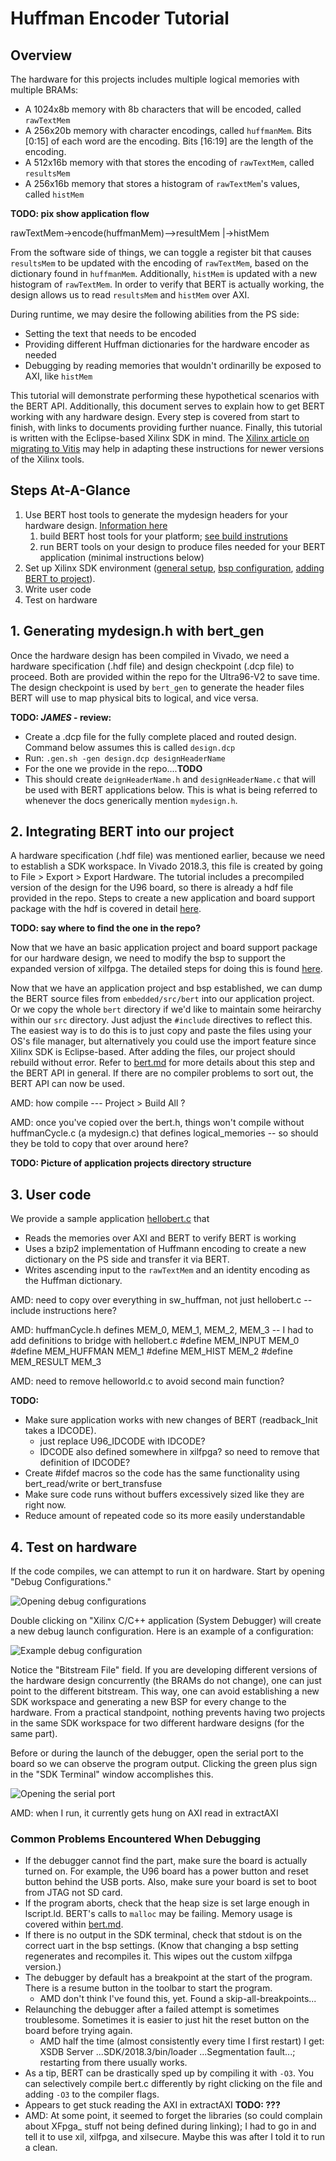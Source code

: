 Huffman Encoder Tutorial
========================

## Overview
The hardware for this projects includes multiple logical memories with multiple BRAMs:
* A 1024x8b memory with 8b characters that will be encoded, called `rawTextMem`
* A 256x20b memory with character encodings, called `huffmanMem`. Bits [0:15] of each word are the encoding. Bits [16:19] are the length of the encoding.
* A 512x16b memory with that stores the encoding of `rawTextMem`, called `resultsMem`
* A 256x16b memory that stores a histogram of `rawTextMem`'s values, called `histMem`

**TODO: pix show application flow**

rawTextMem->encode(huffmanMem)-->resultMem
                    |->histMem

From the software side of things, we can toggle a register bit that causes `resultsMem` to be updated with the encoding of `rawTextMem`, based on the dictionary found in `huffmanMem`. Additionally, `histMem` is updated with a new histogram of `rawTextMem`. In order to verify that BERT is actually working, the design allows us to read `resultsMem` and `histMem` over AXI.

During runtime, we may desire the following abilities from the PS side:
* Setting the text that needs to be encoded
* Providing different Huffman dictionaries for the hardware encoder as needed
* Debugging by reading memories that wouldn't ordinarilly be exposed to AXI, like `histMem`

This tutorial will demonstrate performing these hypothetical scenarios with the BERT API. Additionally, this document serves to explain how to get BERT working with any hardware design. Every step is covered from start to finish, with links to documents providing further nuance. Finally, this tutorial is written with the Eclipse-based Xilinx SDK in mind. The [Xilinx article on migrating to Vitis](https://www.xilinx.com/html_docs/xilinx2020_1/vitis_doc/migratingtovitis.html) may help in adapting these instructions for newer versions of the Xilinx tools.

## Steps At-A-Glance
1. Use BERT host tools to generate the mydesign headers for your hardware design. [Information here](../../../host_tools/README.md)
     1. build BERT host tools for your platform; [see build instrutions](../../../host_tools/README.md)
     2. run BERT tools on your design to produce files needed for your BERT  application (minimal instructions below)
2. Set up Xilinx SDK environment ([general setup](../sdksetup.md), [bsp configuration](../../embedded/bsp.md), [adding BERT to project](../../embedded/bert.md)).
3. Write user code
4. Test on hardware

## 1. Generating mydesign.h with bert_gen
Once the hardware design has been compiled in Vivado, we need a hardware specification (.hdf file) and design checkpoint (.dcp file) to proceed. Both are provided within the repo for the Ultra96-V2 to save time. The design checkpoint is used by `bert_gen` to generate the header files BERT will use to map physical bits to logical, and vice versa.

**TODO: *JAMES* - review:**
* Create a .dcp file for the fully complete placed and routed design.
  Command below assumes this is called  `design.dcp`
* Run: `.gen.sh -gen design.dcp designHeaderName`
* For the one we provide in the repo....**TODO**
* This should create `deignHeaderName.h` and `designHeaderName.c` that will
  be used with BERT applications below. This is what is being referred to whenever the docs generically mention `mydesign.h`.

## 2. Integrating BERT into our project
A hardware specification (.hdf file) was mentioned earlier, because we need to establish a SDK workspace. In Vivado 2018.3, this file is created by going to File > Export > Export Hardware. The tutorial includes a precompiled version of the design for the U96 board, so there is already a hdf file provided in the repo. Steps to create a new application and board support package with the hdf is covered in detail [here](../sdksetup.md).

**TODO: say where to find the one in the repo?**

Now that we have an basic application project and board support package for our hardware design, we need to modify the bsp to support the expanded version of xilfpga. The detailed steps for doing this is found [here](../../embedded/bsp.md).

Now that we have an application project and bsp established, we can dump the BERT source files from `embedded/src/bert` into our application project. Or we copy the whole `bert` directory if we'd like to maintain some heirarchy within our `src` directory. Just adjust the `#include` directives to reflect this. The easiest way is to do this is to just copy and paste the files using your OS's file manager, but alternatively you could use the import feature since Xilinx SDK is Eclipse-based. After adding the files, our project should rebuild without error. Refer to [bert.md](../../embedded/bert.md) for more details about this step and the BERT API in general. If there are no compiler problems to sort out, the BERT API can now be used.

AMD: how compile --- Project > Build All ?

AMD: once you've copied over the bert.h, things won't compile without huffmanCycle.c (a mydesign.c) that defines logical_memories -- so should they be told to copy that over around here?

**TODO: Picture of application projects directory structure**

## 3. User code
We provide a sample application [hellobert.c](./sw_huffman/hellobert.c) that
* Reads the memories over AXI and BERT to verify BERT is working
* Uses a bzip2 implementation of Huffmann encoding to create a new dictionary on the PS side and transfer it via BERT.
* Writes ascending input to the `rawTextMem` and an identity encoding as the Huffman dictionary.

AMD: need to copy over everything in sw_huffman, not just hellobert.c -- include instructions here?

AMD: huffmanCycle.h defines MEM_0, MEM_1, MEM_2, MEM_3 -- I had to add definitions to bridge with hellobert.c
#define MEM_INPUT MEM_0
#define MEM_HUFFMAN MEM_1
#define MEM_HIST MEM_2
#define MEM_RESULT MEM_3


AMD: need to remove helloworld.c to avoid second main function? 

**TODO:**
* Make sure application works with new changes of BERT (readback_Init takes a IDCODE).
  * just replace U96_IDCODE with IDCODE?
  * IDCODE also defined somewhere in xilfpga?  so need to remove that definition of IDCODE?
* Create #ifdef macros so the code has the same functionality using bert_read/write or bert_transfuse
* Make sure code runs without buffers excessively sized like they are right now.
* Reduce amount of repeated code so its more easily understandable


## 4. Test on hardware

If the code compiles, we can attempt to run it on hardware. Start by opening "Debug Configurations."

![Opening debug configurations](../../images/huffmanlaunchalt.png)

Double clicking on "Xilinx C/C++ application (System Debugger) will create a new debug launch configuration. Here is an example of a configuration:

![Example debug configuration](../../images/huffmanlaunchconfig.png)

Notice the "Bitstream File" field. If you are developing different versions of the hardware design concurrently (the BRAMs do not change), one can just point to the different bitstream. This way, one can avoid establishing a new SDK workspace and generating a new BSP for every change to the hardware. From a practical standpoint, nothing prevents having two projects in the same SDK workspace for two different hardware designs (for the same part).

Before or during the launch of the debugger, open the serial port to the board so we can observe the program output. Clicking the green plus sign in the "SDK Terminal" window accomplishes this.

![Opening the serial port](../../images/openserialport.png)

AMD: when I run, it currently gets hung on AXI read in extractAXI 

### Common Problems Encountered When Debugging
* If the debugger cannot find the part, make sure the board is actually turned on. For example, the U96 board has a power button and reset button behind the USB ports. Also, make sure your board is set to boot from JTAG not SD card.
* If the program aborts, check that the heap size is set large enough in lscript.ld. BERT's calls to `malloc` may be failing. Memory usage is covered within [bert.md](../../embedded/bert.md).
* If there is no output in the SDK terminal, check that stdout is on the correct uart in the bsp settings. (Know that changing a bsp setting regenerates and recompiles it. This wipes out the custom xilfpga version.) 
* The debugger by default has a breakpoint at the start of the program. There is a resume button in the toolbar to start the program.
  * AMD don't think I've found this, yet.  Found a skip-all-breakpoints...
* Relaunching the debugger after a failed attempt is sometimes troublesome. Sometimes it is easier to just hit the reset button on the board before trying again.
  * AMD half the time (almost consistently every time I first restart) I get: XSDB Server ...SDK/2018.3/bin/loader ...Segmentation fault...; restarting from there usually works.
* As a tip, BERT can be drastically sped up by compiling it with `-O3`. You can selectively compile bert.c differently by right clicking on the file and adding `-O3` to the compiler flags.
* Appears to get stuck reading the AXI in extractAXI **TODO: ???**
* AMD: At some point, it seemed to forget the libraries (so could complain about XFpga_ stuff not being defined during linking);  I had to go in and tell it to use xil, xilfpga, and xilsecure.  Maybe this was after I told it to run a clean.